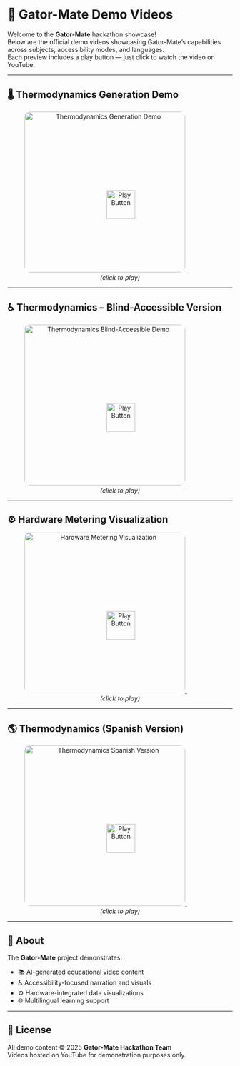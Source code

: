 # 🎥 Gator-Mate Demo Videos

Welcome to the **Gator-Mate** hackathon showcase!  
Below are the official demo videos showcasing Gator-Mate’s capabilities across subjects, accessibility modes, and languages.  
Each preview includes a play button — just click to watch the video on YouTube.

---

## 🌡️ Thermodynamics Generation Demo

<p align="center">
  <a href="https://www.youtube.com/watch?v=zuUDn7A5M_0" target="_blank">
    <img src="https://img.youtube.com/vi/zuUDn7A5M_0/hqdefault.jpg" 
         alt="Thermodynamics Generation Demo" width="360" style="border-radius:12px;">
    <img src="https://www.freeiconspng.com/uploads/youtube-play-button-transparent-png-8.png" 
         alt="Play Button" width="64" style="position:relative;top:-120px;left:-180px;">
  </a>
  <br>
  <em>(click to play)</em>
</p>

---

## ♿ Thermodynamics – Blind-Accessible Version

<p align="center">
  <a href="https://www.youtube.com/watch?v=WEuzYl7aTYU" target="_blank">
    <img src="https://img.youtube.com/vi/WEuzYl7aTYU/hqdefault.jpg" 
         alt="Thermodynamics Blind-Accessible Demo" width="360" style="border-radius:12px;">
    <img src="https://www.freeiconspng.com/uploads/youtube-play-button-transparent-png-8.png" 
         alt="Play Button" width="64" style="position:relative;top:-120px;left:-180px;">
  </a>
  <br>
  <em>(click to play)</em>
</p>

---

## ⚙️ Hardware Metering Visualization

<p align="center">
  <a href="https://www.youtube.com/watch?v=mDN3sKLmQ4E" target="_blank">
    <img src="https://img.youtube.com/vi/mDN3sKLmQ4E/hqdefault.jpg" 
         alt="Hardware Metering Visualization" width="360" style="border-radius:12px;">
    <img src="https://www.freeiconspng.com/uploads/youtube-play-button-transparent-png-8.png" 
         alt="Play Button" width="64" style="position:relative;top:-120px;left:-180px;">
  </a>
  <br>
  <em>(click to play)</em>
</p>

---

## 🌎 Thermodynamics (Spanish Version)

<p align="center">
  <a href="https://www.youtube.com/watch?v=nQ_j_5nU-oQ" target="_blank">
    <img src="https://img.youtube.com/vi/nQ_j_5nU-oQ/hqdefault.jpg" 
         alt="Thermodynamics Spanish Version" width="360" style="border-radius:12px;">
    <img src="https://www.freeiconspng.com/uploads/youtube-play-button-transparent-png-8.png" 
         alt="Play Button" width="64" style="position:relative;top:-120px;left:-180px;">
  </a>
  <br>
  <em>(click to play)</em>
</p>

---

## 🧠 About

The **Gator-Mate** project demonstrates:
- 📚 AI-generated educational video content  
- ♿ Accessibility-focused narration and visuals  
- ⚙️ Hardware-integrated data visualizations  
- 🌐 Multilingual learning support  

---

## 📜 License

All demo content © 2025 **Gator-Mate Hackathon Team**  
Videos hosted on YouTube for demonstration purposes only.
